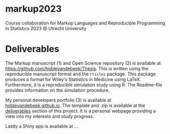 # markup2023
Course collaboration for Markup Languages and Reproducible Programming in Statistics 2023 @ Utrecht University

# Deliverables

The Markup manuscript (1) and Open Science repository (2) is available at https://github.com/hiddevandebeek/Thesis. This is written using the reproducible manuscript format and the `rticles` package. This package produces a format for Wiley's Statistics in Medicine using LaTeX. Furthermore, it is a reproducible simulation study using R. The Readme-file provides information on the simulation procedure.

My personal developers portfolio (3) is available at [hiddevandebeek.github.io](hiddevandebeek.github.io). The template and .zip is available at the [deliverables](./deliverables) section of this project. It is a personal webpage providing a view into my interests and study progress.

Lastly a Shiny app is available at ...
